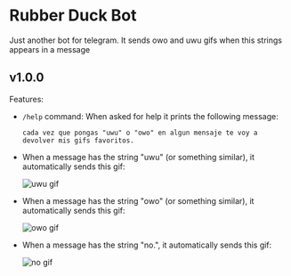 # Rubber Duck Bot

Just another bot for telegram. It sends owo and uwu gifs when this strings appears in a message
## v1.0.0
Features:

* `/help` command: When asked for help it prints the following message:

      cada vez que pongas "uwu" o "owo" en algun mensaje te voy a devolver mis gifs favoritos.

* When a message has the string "uwu" (or something similar), it automatically sends this gif:
  
     ![uwu gif](https://media.tenor.com/images/da03e7732c014219614dd7c03674f468/tenor.gif)
  
* When a message has the string "owo" (or something similar), it automatically sends this gif:
  
     ![owo gif](https://media1.tenor.com/images/f5bc4d03d3c78d585508945daead8a7e/tenor.gif)

* When a message has the string "no.", it automatically sends this gif:
     
     ![no gif]("https://media0.giphy.com/media/W2zOnQonnYsNXnUxXo/giphy.gif")